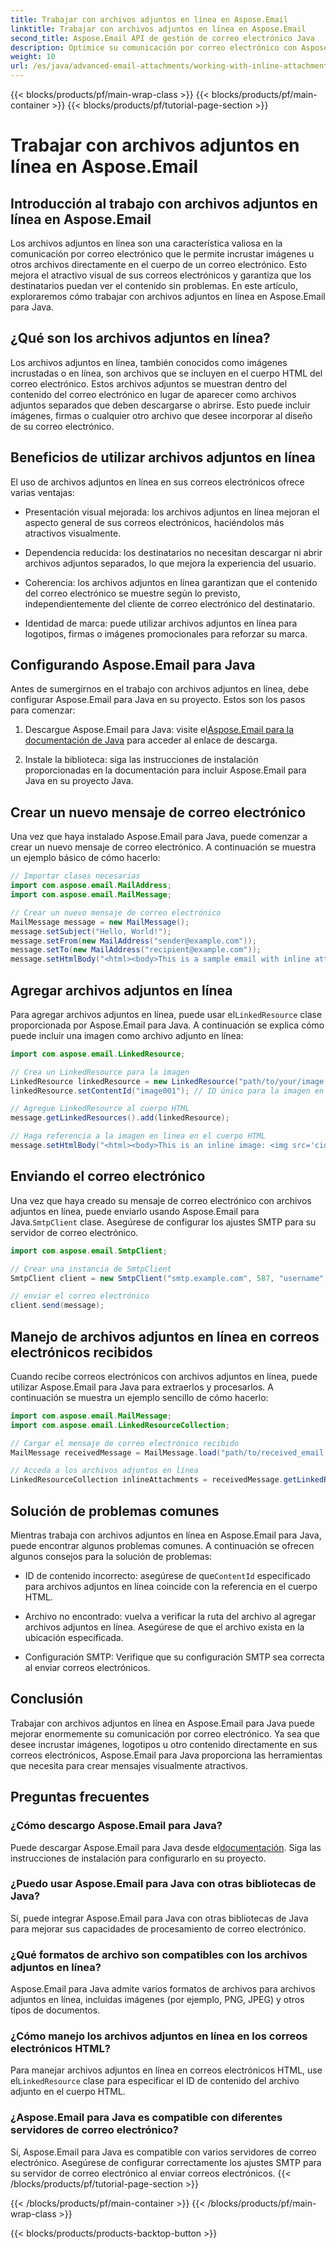 ```yaml
---
title: Trabajar con archivos adjuntos en línea en Aspose.Email
linktitle: Trabajar con archivos adjuntos en línea en Aspose.Email
second_title: Aspose.Email API de gestión de correo electrónico Java
description: Optimice su comunicación por correo electrónico con Aspose.Email para Java. Aprenda a trabajar con archivos adjuntos en línea en esta guía completa.
weight: 10
url: /es/java/advanced-email-attachments/working-with-inline-attachments/
---
```


{{< blocks/products/pf/main-wrap-class >}}
{{< blocks/products/pf/main-container >}}
{{< blocks/products/pf/tutorial-page-section >}}

# Trabajar con archivos adjuntos en línea en Aspose.Email


## Introducción al trabajo con archivos adjuntos en línea en Aspose.Email

Los archivos adjuntos en línea son una característica valiosa en la comunicación por correo electrónico que le permite incrustar imágenes u otros archivos directamente en el cuerpo de un correo electrónico. Esto mejora el atractivo visual de sus correos electrónicos y garantiza que los destinatarios puedan ver el contenido sin problemas. En este artículo, exploraremos cómo trabajar con archivos adjuntos en línea en Aspose.Email para Java.

## ¿Qué son los archivos adjuntos en línea?

Los archivos adjuntos en línea, también conocidos como imágenes incrustadas o en línea, son archivos que se incluyen en el cuerpo HTML del correo electrónico. Estos archivos adjuntos se muestran dentro del contenido del correo electrónico en lugar de aparecer como archivos adjuntos separados que deben descargarse o abrirse. Esto puede incluir imágenes, firmas o cualquier otro archivo que desee incorporar al diseño de su correo electrónico.

## Beneficios de utilizar archivos adjuntos en línea

El uso de archivos adjuntos en línea en sus correos electrónicos ofrece varias ventajas:

- Presentación visual mejorada: los archivos adjuntos en línea mejoran el aspecto general de sus correos electrónicos, haciéndolos más atractivos visualmente.

- Dependencia reducida: los destinatarios no necesitan descargar ni abrir archivos adjuntos separados, lo que mejora la experiencia del usuario.

- Coherencia: los archivos adjuntos en línea garantizan que el contenido del correo electrónico se muestre según lo previsto, independientemente del cliente de correo electrónico del destinatario.

- Identidad de marca: puede utilizar archivos adjuntos en línea para logotipos, firmas o imágenes promocionales para reforzar su marca.

## Configurando Aspose.Email para Java

Antes de sumergirnos en el trabajo con archivos adjuntos en línea, debe configurar Aspose.Email para Java en su proyecto. Estos son los pasos para comenzar:

1.  Descargue Aspose.Email para Java: visite el[Aspose.Email para la documentación de Java](https://reference.aspose.com/email/java/) para acceder al enlace de descarga.

2. Instale la biblioteca: siga las instrucciones de instalación proporcionadas en la documentación para incluir Aspose.Email para Java en su proyecto Java.

## Crear un nuevo mensaje de correo electrónico

Una vez que haya instalado Aspose.Email para Java, puede comenzar a crear un nuevo mensaje de correo electrónico. A continuación se muestra un ejemplo básico de cómo hacerlo:

```java
// Importar clases necesarias
import com.aspose.email.MailAddress;
import com.aspose.email.MailMessage;

// Crear un nuevo mensaje de correo electrónico
MailMessage message = new MailMessage();
message.setSubject("Hello, World!");
message.setFrom(new MailAddress("sender@example.com"));
message.setTo(new MailAddress("recipient@example.com"));
message.setHtmlBody("<html><body>This is a sample email with inline attachments.</body></html>");
```

## Agregar archivos adjuntos en línea

 Para agregar archivos adjuntos en línea, puede usar el`LinkedResource` clase proporcionada por Aspose.Email para Java. A continuación se explica cómo puede incluir una imagen como archivo adjunto en línea:

```java
import com.aspose.email.LinkedResource;

// Crea un LinkedResource para la imagen
LinkedResource linkedResource = new LinkedResource("path/to/your/image.png");
linkedResource.setContentId("image001"); // ID único para la imagen en línea

// Agregue LinkedResource al cuerpo HTML
message.getLinkedResources().add(linkedResource);

// Haga referencia a la imagen en línea en el cuerpo HTML
message.setHtmlBody("<html><body>This is an inline image: <img src='cid:image001'></body></html>");
```

## Enviando el correo electrónico

Una vez que haya creado su mensaje de correo electrónico con archivos adjuntos en línea, puede enviarlo usando Aspose.Email para Java.`SmtpClient` clase. Asegúrese de configurar los ajustes SMTP para su servidor de correo electrónico.

```java
import com.aspose.email.SmtpClient;

// Crear una instancia de SmtpClient
SmtpClient client = new SmtpClient("smtp.example.com", 587, "username", "password");

// enviar el correo electrónico
client.send(message);
```

## Manejo de archivos adjuntos en línea en correos electrónicos recibidos

Cuando recibe correos electrónicos con archivos adjuntos en línea, puede utilizar Aspose.Email para Java para extraerlos y procesarlos. A continuación se muestra un ejemplo sencillo de cómo hacerlo:

```java
import com.aspose.email.MailMessage;
import com.aspose.email.LinkedResourceCollection;

// Cargar el mensaje de correo electrónico recibido
MailMessage receivedMessage = MailMessage.load("path/to/received_email.eml");

// Acceda a los archivos adjuntos en línea
LinkedResourceCollection inlineAttachments = receivedMessage.getLinkedResources();
```

## Solución de problemas comunes

Mientras trabaja con archivos adjuntos en línea en Aspose.Email para Java, puede encontrar algunos problemas comunes. A continuación se ofrecen algunos consejos para la solución de problemas:

-  ID de contenido incorrecto: asegúrese de que`ContentId` especificado para archivos adjuntos en línea coincide con la referencia en el cuerpo HTML.

- Archivo no encontrado: vuelva a verificar la ruta del archivo al agregar archivos adjuntos en línea. Asegúrese de que el archivo exista en la ubicación especificada.

- Configuración SMTP: Verifique que su configuración SMTP sea correcta al enviar correos electrónicos.

## Conclusión

Trabajar con archivos adjuntos en línea en Aspose.Email para Java puede mejorar enormemente su comunicación por correo electrónico. Ya sea que desee incrustar imágenes, logotipos u otro contenido directamente en sus correos electrónicos, Aspose.Email para Java proporciona las herramientas que necesita para crear mensajes visualmente atractivos.

## Preguntas frecuentes

### ¿Cómo descargo Aspose.Email para Java?

 Puede descargar Aspose.Email para Java desde el[documentación](https://reference.aspose.com/email/java/). Siga las instrucciones de instalación para configurarlo en su proyecto.

### ¿Puedo usar Aspose.Email para Java con otras bibliotecas de Java?

Sí, puede integrar Aspose.Email para Java con otras bibliotecas de Java para mejorar sus capacidades de procesamiento de correo electrónico.

### ¿Qué formatos de archivo son compatibles con los archivos adjuntos en línea?

Aspose.Email para Java admite varios formatos de archivos para archivos adjuntos en línea, incluidas imágenes (por ejemplo, PNG, JPEG) y otros tipos de documentos.

### ¿Cómo manejo los archivos adjuntos en línea en los correos electrónicos HTML?

Para manejar archivos adjuntos en línea en correos electrónicos HTML, use el`LinkedResource` clase para especificar el ID de contenido del archivo adjunto en el cuerpo HTML.

### ¿Aspose.Email para Java es compatible con diferentes servidores de correo electrónico?

Sí, Aspose.Email para Java es compatible con varios servidores de correo electrónico. Asegúrese de configurar correctamente los ajustes SMTP para su servidor de correo electrónico al enviar correos electrónicos.
{{< /blocks/products/pf/tutorial-page-section >}}

{{< /blocks/products/pf/main-container >}}
{{< /blocks/products/pf/main-wrap-class >}}

{{< blocks/products/products-backtop-button >}}
